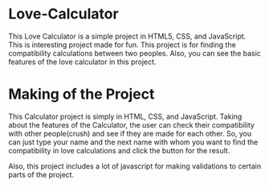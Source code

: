# Love-Calculator
This Love Calculator is a simple project in HTML5, CSS, and JavaScript. This is interesting project made for fun. This project is for finding the compatibility calculations between two peoples. Also, you can see the basic features of the love calculator in this project.

# Making of the Project

This Calculator project is simply in HTML, CSS, and JavaScript. Taking about the features of the Calculator, the user can check their compatibility with other people(crush) and see if they are made for each other. So, you can just type your name and the next name with whom you want to find the compatibility in love calculations and click the button for the result.

Also, this project includes a lot of javascript for making validations to certain parts of the project.

